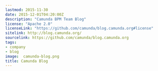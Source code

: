 ```yaml
---
lastmod: 2015-11-30
date: 2015-12-01T04:20:00Z
description: "Camunda BPM Team Blog"
license: "Apache 2.0"
licenseLink: "https://github.com/camunda/blog.camunda.org#license"
sitelink: http://blog.camunda.org/
sourcelink: https://github.com/camunda/blog.camunda.org
tags:
- company
- blog
image:  camunda-blog.png
title: Camunda Blog
---
```


